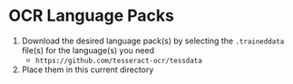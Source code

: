 # OCR Language Packs

1. Download the desired language pack(s) by selecting the `.traineddata` file(s) for the language(s) you need
   - `https://github.com/tesseract-ocr/tessdata`
2. Place them in this current directory

